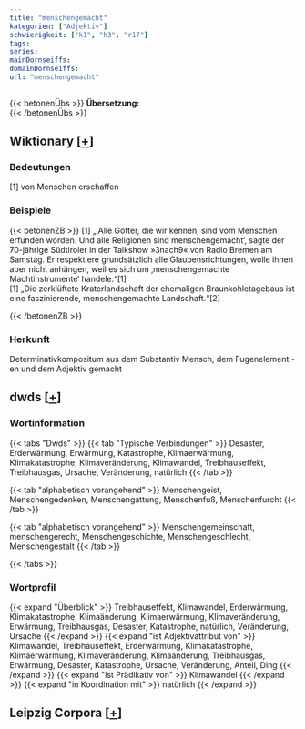 ```yaml
---
title: "menschengemacht"
kategorien: ["Adjektiv"]
schwierigkeit: ["k1", "h3", "r17"]
tags:
series:
mainDornseiffs:
domainDornseiffs:
url: "menschengemacht"
---
```


{{< betonenÜbs >}}
**Übersetzung:**  
{{< /betonenÜbs >}}

## Wiktionary [[+](https://de.wiktionary.org/wiki/menschengemacht)]

### Bedeutungen
[1] von Menschen erschaffen  

### Beispiele
{{< betonenZB >}}
[1] „‚Alle Götter, die wir kennen, sind vom Menschen erfunden worden. Und alle Religionen sind menschengemacht‘, sagte der 70-jährige Südtiroler in der Talkshow »3nach9« von Radio Bremen am Samstag. Er respektiere grundsätzlich alle Glaubensrichtungen, wolle ihnen aber nicht anhängen, weil es sich um ‚menschengemachte Machtinstrumente‘ handele.“[1]  
[1] „Die zerklüftete Kraterlandschaft der ehemaligen Braunkohletagebaus ist eine faszinierende, menschengemachte Landschaft.“[2]  

{{< /betonenZB >}}
### Herkunft
Determinativkompositum aus dem Substantiv Mensch, dem Fugenelement -en und dem Adjektiv gemacht  



## dwds [[+](https://www.dwds.de/wb/menschengemacht)]

### Wortinformation
{{< tabs "Dwds" >}}
{{< tab "Typische Verbindungen" >}}
Desaster, Erderwärmung, Erwärmung, Katastrophe, Klimaerwärmung, Klimakatastrophe, Klimaveränderung, Klimawandel, Treibhauseffekt, Treibhausgas, Ursache, Veränderung, natürlich
{{< /tab >}}

{{< tab "alphabetisch vorangehend" >}}
Menschengeist, Menschengedenken, Menschengattung, Menschenfuß, Menschenfurcht
{{< /tab >}}

{{< tab "alphabetisch vorangehend" >}}
Menschengemeinschaft, menschengerecht, Menschengeschichte, Menschengeschlecht, Menschengestalt
{{< /tab >}}

{{< /tabs >}}

### Wortprofil
{{< expand "Überblick" >}} Treibhauseffekt, Klimawandel, Erderwärmung, Klimakatastrophe, Klimaänderung, Klimaerwärmung, Klimaveränderung, Erwärmung, Treibhausgas, Desaster, Katastrophe, natürlich, Veränderung, Ursache {{< /expand >}}
{{< expand "ist Adjektivattribut von" >}} Klimawandel, Treibhauseffekt, Erderwärmung, Klimakatastrophe, Klimaerwärmung, Klimaveränderung, Klimaänderung, Treibhausgas, Erwärmung, Desaster, Katastrophe, Ursache, Veränderung, Anteil, Ding {{< /expand >}}
{{< expand "ist Prädikativ von" >}} Klimawandel {{< /expand >}}
{{< expand "in Koordination mit" >}} natürlich {{< /expand >}}

## Leipzig Corpora [[+](https://corpora.uni-leipzig.de/en/res?word=menschengemacht&corpusId=deu_newscrawl-public_2018)]

